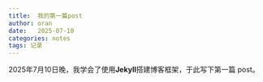 ```yaml
---
title:  我的第一篇post
author: oran
date:   2025-07-10
categories: notes
tags: 记录
---
```

2025年7月10日晚，我学会了使用**Jekyll**搭建博客框架，于此写下第一篇 post。
